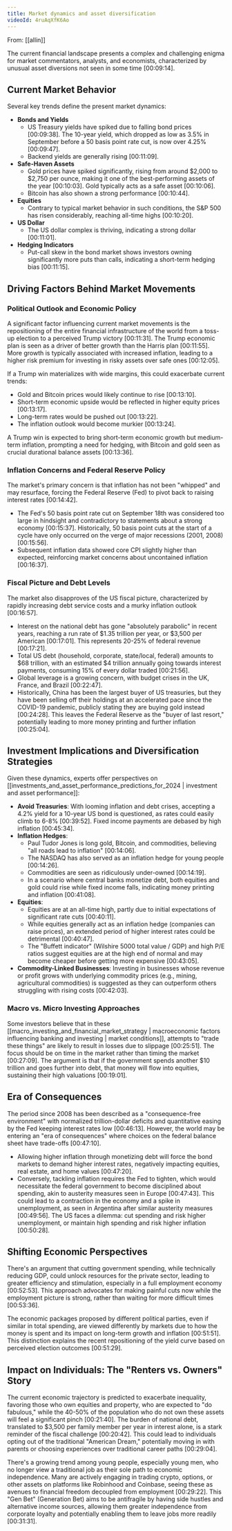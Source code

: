 ```yaml
---
title: Market dynamics and asset diversification
videoId: 4ruAqXfK6Ao
---
```


From: [[allin]] <br/> 

The current financial landscape presents a complex and challenging enigma for market commentators, analysts, and economists, characterized by unusual asset diversions not seen in some time <a class="yt-timestamp" data-t="00:09:14">[00:09:14]</a>.

## Current Market Behavior

Several key trends define the present market dynamics:
*   **Bonds and Yields**
    *   US Treasury yields have spiked due to falling bond prices <a class="yt-timestamp" data-t="00:09:38">[00:09:38]</a>. The 10-year yield, which dropped as low as 3.5% in September before a 50 basis point rate cut, is now over 4.25% <a class="yt-timestamp" data-t="00:09:47">[00:09:47]</a>.
    *   Backend yields are generally rising <a class="yt-timestamp" data-t="00:11:09">[00:11:09]</a>.
*   **Safe-Haven Assets**
    *   Gold prices have spiked significantly, rising from around $2,000 to $2,750 per ounce, making it one of the best-performing assets of the year <a class="yt-timestamp" data-t="00:10:03">[00:10:03]</a>. Gold typically acts as a safe asset <a class="yt-timestamp" data-t="00:10:06">[00:10:06]</a>.
    *   Bitcoin has also shown a strong performance <a class="yt-timestamp" data-t="00:10:44">[00:10:44]</a>.
*   **Equities**
    *   Contrary to typical market behavior in such conditions, the S&P 500 has risen considerably, reaching all-time highs <a class="yt-timestamp" data-t="00:10:20">[00:10:20]</a>.
*   **US Dollar**
    *   The US dollar complex is thriving, indicating a strong dollar <a class="yt-timestamp" data-t="00:11:01">[00:11:01]</a>.
*   **Hedging Indicators**
    *   Put-call skew in the bond market shows investors owning significantly more puts than calls, indicating a short-term hedging bias <a class="yt-timestamp" data-t="00:11:15">[00:11:15]</a>.

## Driving Factors Behind Market Movements

### Political Outlook and Economic Policy
A significant factor influencing current market movements is the repositioning of the entire financial infrastructure of the world from a toss-up election to a perceived Trump victory <a class="yt-timestamp" data-t="00:11:31">[00:11:31]</a>. The Trump economic plan is seen as a driver of better growth than the Harris plan <a class="yt-timestamp" data-t="00:11:55">[00:11:55]</a>. More growth is typically associated with increased inflation, leading to a higher risk premium for investing in risky assets over safe ones <a class="yt-timestamp" data-t="00:12:05">[00:12:05]</a>.

If a Trump win materializes with wide margins, this could exacerbate current trends:
*   Gold and Bitcoin prices would likely continue to rise <a class="yt-timestamp" data-t="00:13:10">[00:13:10]</a>.
*   Short-term economic upside would be reflected in higher equity prices <a class="yt-timestamp" data-t="00:13:17">[00:13:17]</a>.
*   Long-term rates would be pushed out <a class="yt-timestamp" data-t="00:13:22">[00:13:22]</a>.
*   The inflation outlook would become murkier <a class="yt-timestamp" data-t="00:13:24">[00:13:24]</a>.

A Trump win is expected to bring short-term economic growth but medium-term inflation, prompting a need for hedging, with Bitcoin and gold seen as crucial durational balance assets <a class="yt-timestamp" data-t="00:13:36">[00:13:36]</a>.

### Inflation Concerns and Federal Reserve Policy
The market's primary concern is that inflation has not been "whipped" and may resurface, forcing the Federal Reserve (Fed) to pivot back to raising interest rates <a class="yt-timestamp" data-t="00:14:42">[00:14:42]</a>.
*   The Fed's 50 basis point rate cut on September 18th was considered too large in hindsight and contradictory to statements about a strong economy <a class="yt-timestamp" data-t="00:15:37">[00:15:37]</a>. Historically, 50 basis point cuts at the start of a cycle have only occurred on the verge of major recessions (2001, 2008) <a class="yt-timestamp" data-t="00:15:56">[00:15:56]</a>.
*   Subsequent inflation data showed core CPI slightly higher than expected, reinforcing market concerns about uncontained inflation <a class="yt-timestamp" data-t="00:16:37">[00:16:37]</a>.

### Fiscal Picture and Debt Levels
The market also disapproves of the US fiscal picture, characterized by rapidly increasing debt service costs and a murky inflation outlook <a class="yt-timestamp" data-t="00:16:57">[00:16:57]</a>.
*   Interest on the national debt has gone "absolutely parabolic" in recent years, reaching a run rate of $1.35 trillion per year, or $3,500 per American <a class="yt-timestamp" data-t="00:17:01">[00:17:01]</a>. This represents 20-25% of federal revenue <a class="yt-timestamp" data-t="00:17:21">[00:17:21]</a>.
*   Total US debt (household, corporate, state/local, federal) amounts to $68 trillion, with an estimated $4 trillion annually going towards interest payments, consuming 15% of every dollar traded <a class="yt-timestamp" data-t="00:21:56">[00:21:56]</a>.
*   Global leverage is a growing concern, with budget crises in the UK, France, and Brazil <a class="yt-timestamp" data-t="00:22:47">[00:22:47]</a>.
*   Historically, China has been the largest buyer of US treasuries, but they have been selling off their holdings at an accelerated pace since the COVID-19 pandemic, publicly stating they are buying gold instead <a class="yt-timestamp" data-t="00:24:28">[00:24:28]</a>. This leaves the Federal Reserve as the "buyer of last resort," potentially leading to more money printing and further inflation <a class="yt-timestamp" data-t="00:25:04">[00:25:04]</a>.

## Investment Implications and Diversification Strategies

Given these dynamics, experts offer perspectives on [[investments_and_asset_performance_predictions_for_2024 | investment and asset performance]]:

*   **Avoid Treasuries**: With looming inflation and debt crises, accepting a 4.2% yield for a 10-year US bond is questioned, as rates could easily climb to 6-8% <a class="yt-timestamp" data-t="00:39:52">[00:39:52]</a>. Fixed income payments are debased by high inflation <a class="yt-timestamp" data-t="00:45:34">[00:45:34]</a>.
*   **Inflation Hedges**:
    *   Paul Tudor Jones is long gold, Bitcoin, and commodities, believing "all roads lead to inflation" <a class="yt-timestamp" data-t="00:14:06">[00:14:06]</a>.
    *   The NASDAQ has also served as an inflation hedge for young people <a class="yt-timestamp" data-t="00:14:26">[00:14:26]</a>.
    *   Commodities are seen as ridiculously under-owned <a class="yt-timestamp" data-t="00:14:19">[00:14:19]</a>.
    *   In a scenario where central banks monetize debt, both equities and gold could rise while fixed income falls, indicating money printing and inflation <a class="yt-timestamp" data-t="00:41:08">[00:41:08]</a>.
*   **Equities**:
    *   Equities are at an all-time high, partly due to initial expectations of significant rate cuts <a class="yt-timestamp" data-t="00:40:11">[00:40:11]</a>.
    *   While equities generally act as an inflation hedge (companies can raise prices), an extended period of higher interest rates could be detrimental <a class="yt-timestamp" data-t="00:40:47">[00:40:47]</a>.
    *   The "Buffett indicator" (Wilshire 5000 total value / GDP) and high P/E ratios suggest equities are at the high end of normal and may become cheaper before getting more expensive <a class="yt-timestamp" data-t="00:43:05">[00:43:05]</a>.
*   **Commodity-Linked Businesses**: Investing in businesses whose revenue or profit grows with underlying commodity prices (e.g., mining, agricultural commodities) is suggested as they can outperform others struggling with rising costs <a class="yt-timestamp" data-t="00:42:03">[00:42:03]</a>.

### Macro vs. Micro Investing Approaches
Some investors believe that in these [[macro_investing_and_financial_market_strategy | macroeconomic factors influencing banking and investing | market conditions]], attempts to "trade these things" are likely to result in losses due to slippage <a class="yt-timestamp" data-t="00:25:51">[00:25:51]</a>. The focus should be on time in the market rather than timing the market <a class="yt-timestamp" data-t="00:27:09">[00:27:09]</a>. The argument is that if the government spends another $10 trillion and goes further into debt, that money will flow into equities, sustaining their high valuations <a class="yt-timestamp" data-t="00:19:01">[00:19:01]</a>.

## Era of Consequences
The period since 2008 has been described as a "consequence-free environment" with normalized trillion-dollar deficits and quantitative easing by the Fed keeping interest rates low <a class="yt-timestamp" data-t="00:46:13">[00:46:13]</a>. However, the world may be entering an "era of consequences" where choices on the federal balance sheet have trade-offs <a class="yt-timestamp" data-t="00:47:10">[00:47:10]</a>.
*   Allowing higher inflation through monetizing debt will force the bond markets to demand higher interest rates, negatively impacting equities, real estate, and home values <a class="yt-timestamp" data-t="00:47:20">[00:47:20]</a>.
*   Conversely, tackling inflation requires the Fed to tighten, which would necessitate the federal government to become disciplined about spending, akin to austerity measures seen in Europe <a class="yt-timestamp" data-t="00:47:43">[00:47:43]</a>. This could lead to a contraction in the economy and a spike in unemployment, as seen in Argentina after similar austerity measures <a class="yt-timestamp" data-t="00:49:56">[00:49:56]</a>. The US faces a dilemma: cut spending and risk higher unemployment, or maintain high spending and risk higher inflation <a class="yt-timestamp" data-t="00:50:28">[00:50:28]</a>.

## Shifting Economic Perspectives
There's an argument that cutting government spending, while technically reducing GDP, could unlock resources for the private sector, leading to greater efficiency and stimulation, especially in a full employment economy <a class="yt-timestamp" data-t="00:52:53">[00:52:53]</a>. This approach advocates for making painful cuts now while the employment picture is strong, rather than waiting for more difficult times <a class="yt-timestamp" data-t="00:53:36">[00:53:36]</a>.

The economic packages proposed by different political parties, even if similar in total spending, are viewed differently by markets due to how the money is spent and its impact on long-term growth and inflation <a class="yt-timestamp" data-t="00:51:51">[00:51:51]</a>. This distinction explains the recent repositioning of the yield curve based on perceived election outcomes <a class="yt-timestamp" data-t="00:51:29">[00:51:29]</a>.

## Impact on Individuals: The "Renters vs. Owners" Story
The current economic trajectory is predicted to exacerbate inequality, favoring those who own equities and property, who are expected to "do fabulous," while the 40-50% of the population who do not own these assets will feel a significant pinch <a class="yt-timestamp" data-t="00:21:40">[00:21:40]</a>. The burden of national debt, translated to $3,500 per family member per year in interest alone, is a stark reminder of the fiscal challenge <a class="yt-timestamp" data-t="00:20:42">[00:20:42]</a>. This could lead to individuals opting out of the traditional "American Dream," potentially moving in with parents or choosing experiences over traditional career paths <a class="yt-timestamp" data-t="00:29:04">[00:29:04]</a>.

There's a growing trend among young people, especially young men, who no longer view a traditional job as their sole path to economic independence. Many are actively engaging in trading crypto, options, or other assets on platforms like Robinhood and Coinbase, seeing these as avenues to financial freedom decoupled from employment <a class="yt-timestamp" data-t="00:29:22">[00:29:22]</a>. This "Gen Bet" (Generation Bet) aims to be antifragile by having side hustles and alternative income sources, allowing them greater independence from corporate loyalty and potentially enabling them to leave jobs more readily <a class="yt-timestamp" data-t="00:31:31">[00:31:31]</a>.